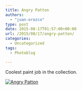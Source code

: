 ```yaml
---
title: Angry Patton
authors: 
  - "juan-orozco"
type: post
date: 2015-08-17T01:57:00+00:00
url: /2015/08/17/angry-patton/
categories:
  - Uncategorized
tags:
  - Photoblog

---
```

Coolest paint job in the collection.

[<img src="https://i1.wp.com/m.juanorozco.com/photos/2015/08/AngryPatton.medium.jpg?w=580" alt="Angry Patton" data-recalc-dims="1" />][1]

 [1]: https://i0.wp.com/m.juanorozco.com/photos/2015/08/AngryPatton.large.jpg